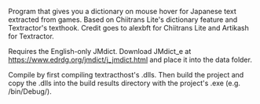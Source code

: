 Program that gives you a dictionary on mouse hover for Japanese text extracted from games.
Based on Chiitrans Lite's dictionary feature and Textractor's texthook.
Credit goes to alexbft for Chiitrans Lite and Artikash for Textractor.

Requires the English-only JMdict. Download JMdict_e at https://www.edrdg.org/jmdict/j_jmdict.html and place it into the data folder.

Compile by first compiling textracthost's .dlls. Then build the project and copy the .dlls into the build results directory with the project's .exe (e.g. /bin/Debug/).